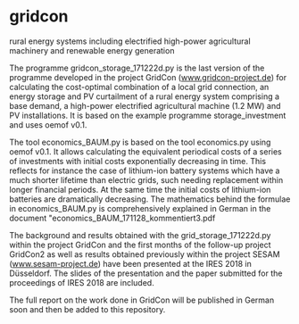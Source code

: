 # gridcon
rural energy systems including electrified high-power agricultural machinery and renewable energy generation

The programme gridcon_storage_171222d.py is the last version of the programme developed in the project GridCon (www.gridcon-project.de) for calculating the cost-optimal combination of a local grid connection, an energy storage and PV curtailment of a rural energy system comprising a base demand, a high-power electrified agricultural machine (1.2 MW) and PV installations. It is based on the example programme storage_investment and uses oemof v0.1.

The tool economics_BAUM.py is based on the tool economics.py using oemof v0.1. It allows calculating the equivalent periodical costs of a series of investments with initial costs exponentially decreasing in time. This reflects for instance the case of lithium-ion battery systems which have a much shorter lifetime than electric grids, such needing replacement within longer financial periods. At the same time the initial costs of lithium-ion batteries are dramatically decreasing. The mathematics behind the formulae in economics_BAUM.py is comprehensively explained in German in the document "economics_BAUM_171128_kommentiert3.pdf

The background and results obtained with the grid_storage_171222d.py within the project GridCon and the first months of the follow-up project GridCon2 as well as results obtained previously within the project SESAM (www.sesam-project.de) have been presented at the IRES 2018 in Düsseldorf. The slides of the presentation and the paper submitted for the proceedings of IRES 2018 are included.

The full report on the work done in GridCon will be published in German soon and then be added to this repository.
